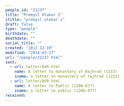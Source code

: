 ```yaml
---
people_id: "21237"
title: "Premysl Otakar I"
ititle: "premysl otakar i"
draft: false
type: "people"
birthdate: ""
deathdate: ""
social_title: ""
created: "2013-12-19"
modified: "2014-03-27"
url: "/people/21237.html"
sent:
  - url: letter/849.html
    name: A letter to monastery of Rajhrad (1222)
    iname: a letter to monastery of rajhrad (1222)
  - url: letter/850.html
    name: A letter to Public (1206-07?)
    iname: a letter to public (1206-07?)
received:
---
```

